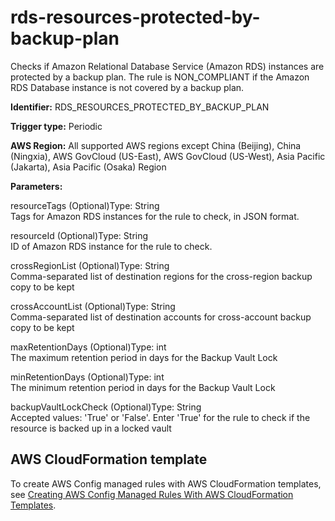 # rds\-resources\-protected\-by\-backup\-plan<a name="rds-resources-protected-by-backup-plan"></a>

Checks if Amazon Relational Database Service \(Amazon RDS\) instances are protected by a backup plan\. The rule is NON\_COMPLIANT if the Amazon RDS Database instance is not covered by a backup plan\. 

**Identifier:** RDS\_RESOURCES\_PROTECTED\_BY\_BACKUP\_PLAN

**Trigger type:** Periodic

**AWS Region:** All supported AWS regions except China \(Beijing\), China \(Ningxia\), AWS GovCloud \(US\-East\), AWS GovCloud \(US\-West\), Asia Pacific \(Jakarta\), Asia Pacific \(Osaka\) Region

**Parameters:**

resourceTags \(Optional\)Type: String  
Tags for Amazon RDS instances for the rule to check, in JSON format\.

resourceId \(Optional\)Type: String  
ID of Amazon RDS instance for the rule to check\.

crossRegionList \(Optional\)Type: String  
Comma\-separated list of destination regions for the cross\-region backup copy to be kept

crossAccountList \(Optional\)Type: String  
Comma\-separated list of destination accounts for cross\-account backup copy to be kept

maxRetentionDays \(Optional\)Type: int  
The maximum retention period in days for the Backup Vault Lock

minRetentionDays \(Optional\)Type: int  
The minimum retention period in days for the Backup Vault Lock

backupVaultLockCheck \(Optional\)Type: String  
Accepted values: 'True' or 'False'\. Enter 'True' for the rule to check if the resource is backed up in a locked vault

## AWS CloudFormation template<a name="w79aac11c32c17b9d437c15"></a>

To create AWS Config managed rules with AWS CloudFormation templates, see [Creating AWS Config Managed Rules With AWS CloudFormation Templates](aws-config-managed-rules-cloudformation-templates.md)\.